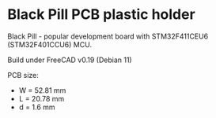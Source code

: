 Black Pill PCB plastic holder
=============================

Black Pill - popular development board with STM32F411CEU6 (STM32F401CCU6) MCU.

Build under FreeCAD v0.19 (Debian 11)

PCB size:
 * W = 52.81 mm
 * L = 20.78 mm
 * d = 1.6 mm


